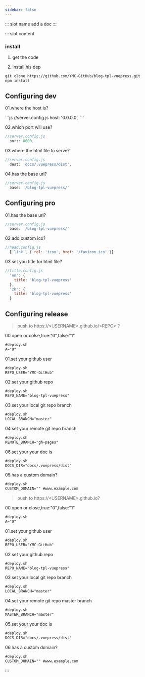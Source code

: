 ```yaml
---
sidebar: false
---
```

<common-demoItem></common-demoItem>
::: slot name
add a doc
:::

::: slot content
<common-demoCode>
  <effect-sliderBasic></effect-sliderBasic>
</common-demoCode>


 ### install

  01. get the code

  02. install his dep

<common-demoCode>
  <div slot="codeText">

```html
git clone https://github.com/YMC-GitHub/blog-tpl-vuepress.git
npm install
```

  </div>
</common-demoCode>

<common-demoCode>
  <div slot="codeText">


  </div>
</common-demoCode>


## Configuring dev

01.where the host is?

<common-demoCode>
  <div slot="codeText">
```js
//server.config.js
  host: '0.0.0.0',
```
  </div>
</common-demoCode>

02.which port will use?

<common-demoCode>
  <div slot="codeText">

```js
//server.config.js
  port: 8000,
```

  </div>
</common-demoCode>



03.where the html file to serve?

<common-demoCode>
  <div slot="codeText">

```js
//server.config.js
  dest: 'docs/.vuepress/dist',
```

  </div>
</common-demoCode>




04.has the base url?

<common-demoCode>
  <div slot="codeText">

```js
//server.config.js
  base: '/blog-tpl-vuepress/'
```

  </div>
</common-demoCode>



## Configuring pro

01.has the base url?

<common-demoCode>
  <div slot="codeText">

```js
//server.config.js
  base: '/blog-tpl-vuepress/'
```

  </div>
</common-demoCode>




02.add custom ico?

<common-demoCode>
  <div slot="codeText">

```js
//head.config.js
  ['link', { rel: 'icon', href: '/favicon.ico' }]
```

  </div>
</common-demoCode>



03.set you title for html file?

<common-demoCode>
  <div slot="codeText">

```js
//title.config.js
  'en': {
    title: 'blog-tpl-vuepress'
  },
  'zh': {
    title: 'blog-tpl-vuepress'
  }
```

  </div>
</common-demoCode>


## Configuring release

> push to https://\<USERNAME\>.github.io/\<REPO\> ?

00.open or colse,true:"0",false:"1"

<common-demoCode>
  <div slot="codeText">

```html
#deploy.sh
A="0"
```

  </div>
</common-demoCode>



01.set your github user

<common-demoCode>
  <div slot="codeText">

```html
#deploy.sh
REPO_USER="YMC-GitHub"
```

  </div>
</common-demoCode>




02.set your github repo

<common-demoCode>
  <div slot="codeText">

```html
#deploy.sh
REPO_NAME="blog-tpl-vuepress"
```

  </div>
</common-demoCode>


03.set your local git repo branch

<common-demoCode>
  <div slot="codeText">

```html
#deploy.sh
LOCAL_BRANCH="master"
```

  </div>
</common-demoCode>


04.set your remote git repo branch

<common-demoCode>
  <div slot="codeText">

```html
#deploy.sh
REMOTE_BRANCH="gh-pages"
```

  </div>
</common-demoCode>



06.set your your doc is

<common-demoCode>
  <div slot="codeText">

```html
#deploy.sh
DOCS_DIR="docs/.vuepress/dist"
```

  </div>
</common-demoCode>



05.has a custom domain?

<common-demoCode>
  <div slot="codeText">

```html
#deploy.sh
CUSTOM_DOMAIN="" #www.example.com
```

  </div>
</common-demoCode>


> push to https://\<USERNAME\>.github.io?

00.open or close,true:"0",false:"1"

<common-demoCode>
  <div slot="codeText">

```html
#deploy.sh
A="0"
```

  </div>
</common-demoCode>



01.set your github user

<common-demoCode>
  <div slot="codeText">

```html
#deploy.sh
REPO_USER="YMC-GitHub"
```

  </div>
</common-demoCode>


02.set your github repo

<common-demoCode>
  <div slot="codeText">

```html
#deploy.sh
REPO_NAME="blog-tpl-vuepress"
```
  </div>
</common-demoCode>


03.set your local git repo branch

<common-demoCode>
  <div slot="codeText">

```html
#deploy.sh
LOCAL_BRANCH="master"
```
  </div>
</common-demoCode>



04.set your remote git repo master branch

<common-demoCode>
  <div slot="codeText">

```html
#deploy.sh
MASTER_BRANCH="master"
```

  </div>
</common-demoCode>



05.set your your doc is


<common-demoCode>
  <div slot="codeText">

```html
#deploy.sh
DOCS_DIR="docs/.vuepress/dist"
```

  </div>
</common-demoCode>




06.has a custom domain?

<common-demoCode>
  <div slot="codeText">

```html
#deploy.sh
CUSTOM_DOMAIN="" #www.example.com
```

  </div>
</common-demoCode>



:::
